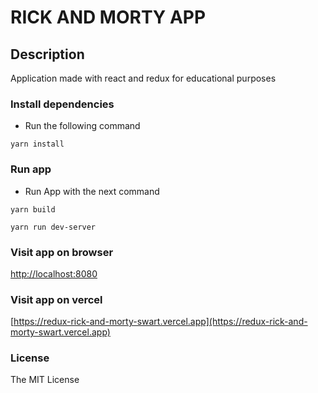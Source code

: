 # RICK AND MORTY APP

## Description

Application made with react and redux for educational purposes

### Install dependencies

- Run the following command

```
yarn install
```

### Run app

- Run App with the next command

```
yarn build
```

```
yarn run dev-server
```

### Visit app on browser

[http://localhost:8080](http://localhost:8080)

### Visit app on vercel

[https://redux-rick-and-morty-swart.vercel.app](https://redux-rick-and-morty-swart.vercel.app)

### License

The MIT License
